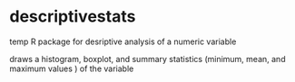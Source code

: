 # descriptivestats

temp R package for desriptive analysis of a numeric variable

draws a histogram, boxplot, and summary  statistics (minimum, mean, and maximum values ) of the variable
